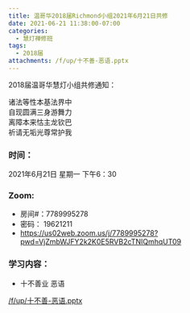 ```yaml
---
title: 温哥华2018届Richmond小组2021年6月21日共修
date: 2021-06-21 11:38:00-07:00
categories:
  - 慧灯禅修班
tags:
  - 2018届
attachments: /f/up/十不善-恶语.pptx
---
```

2018届温哥华慧灯小组共修通知：

诸法等性本基法界中  
自现圆满三身游舞力  
离障本来怙主龙钦巴  
祈请无垢光尊常护我  

### 时间：
2021年6月21日 星期一 下午6：30

### Zoom:

- 房间#：7789995278 
- 密码： 19621211
- <https://us02web.zoom.us/j/7789995278?pwd=VjZmbWJFY2k2K0E5RVB2cTNIQmhqUT09>


### 学习内容：

- 十不善业 恶语 

[/f/up/十不善-恶语.pptx](https://s3.ca-central-1.wasabisys.com/hddata/f.huidengchanxiu.net/hdv/f/up/十不善-恶语.pptx)